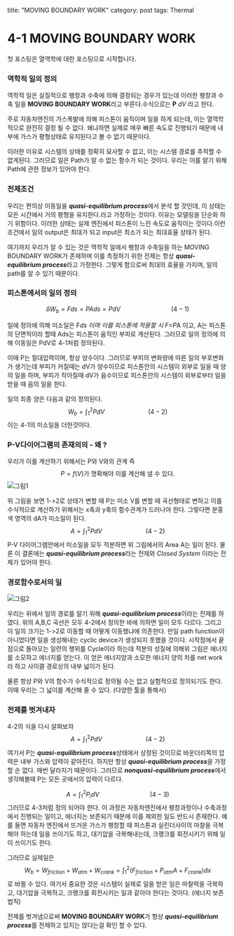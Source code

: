 title: "MOVING BOUNDARY WORK"
category: post
tags: Thermal

# 4-1 MOVING BOUNDARY WORK

첫 포스팅은 열역학에 대한 포스팅으로 시작합니다.

### 역학적 일의 정의 

역학적 일은 실질적으로 팽창과 수축에 의해 결정되는 경우가 있는데 이러한 팽창과 수축 일을 **MOVING BOUNDARY WORK**라고 부른다.수식으로는 **P** *dV* 라고 한다.

주로 자동차엔진의 가스폭발에 의해 피스톤이 움직이며 일을 하게 되는데, 이는 열역학적으로 완전히 결정 될 수 없다. 왜냐하면 실제로 매우 빠른 속도로 진행되기 때문에 내부에 가스가 평형상태로 유지된다고 볼 수 없기 때문이다.

이러한 이유로 시스템의 상태를 정확히 묘사할 수 없고, 이는 시스템 경로를 추적할 수 없게된다. 그러므로 일은 Path가 알 수 없는 함수가 되는 것이다. 우리는 이를 알기 위해 Path에 관한 정보가 있어야 한다. 

### 전제조건

우리는 편의상 이동일을 ***quasi-equilibrium process***에서 분석 할 것인데, 이 상태는 모든 시간에서 거의 평형을 유지한다.라고 가정하는 것이다. 이유는 모델링을 단순화 하기 위함이다. 이러한 상태는 실제 엔진에서 피스톤이 느린 속도로 움직이는 것이다.이런 조건에서 일의 output은 최대가 되고 input은 최소가 되는 최대효율 상태가 된다.

여기까지 우리가 알 수 있는 것은 역학적 일에서 팽창과 수축일을 하는 MOVING BOUNDARY WORK가 존재하며 이를 측정하기 위한 전제는 항상 ***quasi-equilibrium process***라고 가정한다. 그렇게 함으로써 최대의 효율을 가지며, 일의 path를 알 수 있기 때문이다.

### 피스톤에서의 일의 정의

$$
\delta W_{b}=Fds=PAds=PdV    \quad\quad\quad\quad\quad\quad\quad                                (4-1)
$$

일에 정의에 의해 미소일은 F*ds 이며 이를 피스톤에 적용할 시 F=P*A 이고, A는 피스톤의 단면적이라 할때 Ads는 피스톤이 움직인 부피로 계산된다. 그러므로 일의 정의에 의해 이동일은 PdV로 4-1처럼 정의된다. 

이때 P는 절대압력이며, 항상 양수이다. 그러므로 부피의 변화량에 따른 일의 부호변화가 생기는데 부피가 커질때는 dV가 양수이므로 피스톤안의 시스템이 외부로 일을  때 양의 일을 하며, 부피가 작아질때 dV가 음수이므로 피스톤안의 시스템이 외부로부터 일을 받을 때 음의 일을 한다.

일의 최종 양은 다음과 같의 정의된다.
$$
W_b=\int_{1}^{2}PdV  \quad \quad \quad \quad \quad \quad(4-2)
$$
이는 4-1의 미소일을 더한것이다.

### P-V다이어그램의 존재의의 - 왜 ?

우리가 이를 계산하기 위해서는 P와 V와의 관계 즉 
$$
P=f(V) \text{가 명확해야 이를 계산해 낼 수 있다.}
$$
![그림1](https://res.cloudinary.com/dbzvbzksw/image/upload/v1589343843/200513posting/%EC%9D%B4%EB%AF%B8%EC%A7%80_1_glq30i.jpg)

위 그림을 보면 1->2로 상태가 변할 때 P는 미소 V를 변할 때 곡선형태로 변하고 이를 수식적으로 계산하기 위해서는 x축과 y축의 함수관계가 드러나야 한다. 그렇다면 분홍색 영역의 dA가 미소일이 된다.
$$
A=\int_{1}^{2}PdV  \quad \quad \quad \quad \quad \quad(4-2)
$$
P-V 다이어그램안에서 미소일을 모두 적분하면 위 그림에서의 Area A는 일이 된다. 물론 이 결론에는 ***quasi-equilibrium process***라는 전제와 *Closed System* 이라는 전제가 있어야 한다.

### 경로함수로서의 일

![그림2](https://res.cloudinary.com/dbzvbzksw/image/upload/v1589343844/200513posting/%EC%9D%B4%EB%AF%B8%EC%A7%80_2_bzgjjj.jpg)

우리는 위에서 일의 경로를 알기 위해 ***quasi-equilibrium process***이라는 전제를  하였다. 위의 A,B,C 곡선은 모두 4-2에서 정의한 바에 의하면 일이 모두 다르다. 그리고 이 일의 크기는 1->2로 이동할 때 어떻게 이동했냐에 의존한다. 만일 path function이 아니었다면 일을 생성해내는 cyclic device가 생성되지 못했을 것이다. 시작점에서 끝점으로 돌아오는 일련의 행위를 Cycle이라 하는데 적분의 성질에 의해위 그림은 에너지를 소모하고 에너지를 얻는다. 이 얻은 에너지양과 소모한 에너지 양의 차를 net work라 하고 사이클 경로상의 내부 넓이가 된다.

물론 항상 P와 V의 함수가 수식적으로 정의될 수는 없고 실험적으로 정의되기도 한다. 이때 우리는 그 넓이를 계산해 줄 수 있다. (다양한 툴을 통해서)

### 전제를 벗겨내자

4-2의 식을 다시 살펴보자
$$
A=\int_{1}^{2}PdV  \quad \quad \quad \quad \quad \quad(4-2)
$$
여기서 P는 ***quasi-equilibrium process***상태에서 상정된 것이므로 바운더리쪽의 압력은 내부 가스와 압력이 같아진다. 하지만 항상 ***quasi-equilibrium process***을 가정할 순 없다.  매번 달라지기 때문이다. 그러므로  ***nonquasi-equilibrium process***에서 생각해볼때 P는 모든 곳에서의 압력이 다르다.


$$
A=\int_{1}^{2}P_{i}dV \quad\quad\quad\quad\quad\quad\quad (4-3)
$$
그러므로 4-3처럼 정의 되어야 한다. 이 과정은 자동차엔진에서 팽창과정이나 수축과정에서 진행되는 일이고, 에너지는 보존되기 때문에 이를 제외한 일도 반드시 존재한다. 예를 들면 자동차 엔진에서 뜨거운 가스가 팽창할 때 피스톤과 실린더사이의 마찰을 극복해야 하는데 일을 쓰이기도 하고, 대기압을 극복해내는데, 크랭크를 회전시키기 위해 일이 쓰이기도 한다.

그러므로 실제일은
$$
W_{b}=W_{friction}+W_{atm}+W_{crank} = \int_{1}^{2}(F_{friction}+P_{atm}A+F_{crank})dx 
$$
로 바뀔 수 있다. 여기서 중요한 것은 시스템이 실제로 일을 받은 일은 마찰력을 극복하고, 대기압을 극복하고, 크랭크를 회전시키는 일과 같아야 한다는 것이다. (에너지 보존 법칙) 

전제를 벗겨냄으로써 **MOVING BOUNDARY WORK**가 항상 ***quasi-equilibrium process***를 전제하고 있지는 않다는걸 확인 할 수 있다.